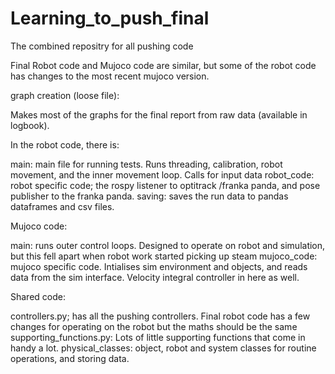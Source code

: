 # Learning_to_push_final
The combined repositry for all pushing code

Final Robot code and Mujoco code are similar, but some of the robot code has changes to the most recent mujoco version. 

graph creation (loose file):

Makes most of the graphs for the final report from raw data (available in logbook).

In the robot code, there is:

main: main file for running tests. Runs threading, calibration, robot movement, and the inner movement loop. Calls for input data
robot_code: robot specific code; the rospy listener to optitrack /franka panda, and pose publisher to the franka panda. 
saving: saves the run data to pandas dataframes and csv files. 

Mujoco code:

main:  runs outer control loops. Designed to operate on robot and simulation, but this fell apart when robot work started picking up steam
mujoco_code: mujoco specific code. Intialises sim environment and objects, and reads data from the sim interface. Velocity integral controller in here as well. 

Shared code:

controllers.py; has all the pushing controllers. Final robot code has a few changes for operating on the robot but the maths should be the same
supporting_functions.py: Lots of little supporting functions that come in handy a lot.
physical_classes: object, robot and system classes for routine operations, and storing data.
